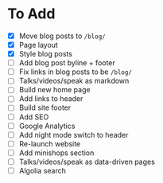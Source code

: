 # To Add

- [x] Move blog posts to `/blog/`
- [x] Page layout
- [x] Style blog posts
- [ ] Add blog post byline + footer
- [ ] Fix links in blog posts to be `/blog/`
- [ ] Talks/videos/speak as markdown
- [ ] Build new home page
- [ ] Add links to header
- [ ] Build site footer
- [ ] Add SEO
- [ ] Google Analytics
- [ ] Add night mode switch to header
- [ ] Re-launch website
- [ ] Add minishops section
- [ ] Talks/videos/speak as data-driven pages
- [ ] Algolia search
